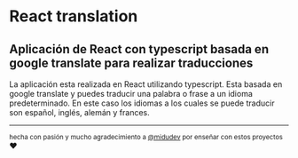 # React translation

## Aplicación de React con typescript basada en google translate para realizar traducciones



La aplicación esta realizada en React utilizando typescript. Esta basada en google translate y puedes traducir una palabra o frase a un idioma predeterminado.
En este caso los idiomas a los cuales se puede traducir son español, inglés, alemán y frances.

---

<small>hecha con pasión y mucho agradecimiento a [@midudev](https://github.com/midudev) por enseñar con estos proyectos </small> ❤️